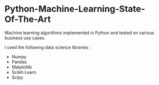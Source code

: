 # Python-Machine-Learning-State-Of-The-Art

Machine learning algorithms implemented in Python and tested on various business use cases. 

I used the following data science libraries :  
* Numpy  
* Pandas  
* Matplotlib
* Scikit-Learn  
* Scipy
